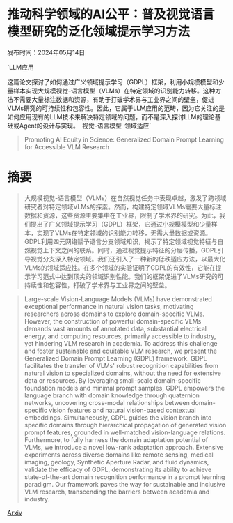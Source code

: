 # 推动科学领域的AI公平：普及视觉语言模型研究的泛化领域提示学习方法

发布时间：2024年05月14日

`LLM应用

这篇论文探讨了如何通过广义领域提示学习（GDPL）框架，利用小规模模型和少量样本实现大规模视觉-语言模型（VLMs）在特定领域的识别能力转移。这种方法不需要大量标注数据和资源，有助于打破学术界与工业界之间的壁垒，促进VLMs研究的可持续性和包容性。因此，它属于LLM应用的范畴，因为它关注的是如何应用现有的LLM技术来解决特定领域的问题，而不是深入探讨LLM的理论基础或Agent的设计与实现。` `视觉-语言模型` `领域适应`

> Promoting AI Equity in Science: Generalized Domain Prompt Learning for Accessible VLM Research

# 摘要

> 大规模视觉-语言模型（VLMs）在自然视觉任务中表现卓越，激发了跨领域研究者对特定领域VLMs的探索。然而，构建特定领域VLMs需要大量标注数据和资源，这些资源主要集中在工业界，限制了学术界的研究。为此，我们提出了广义领域提示学习（GDPL）框架，它通过小规模模型和少量样本，实现了VLMs在特定领域的识别能力转移，无需大量数据或资源。GDPL利用四元网络赋予语言分支领域知识，揭示了特定领域视觉特征与自然视觉上下文之间的联系。同时，通过视觉提示特征的分层传播，GDPL引导视觉分支深入特定领域。我们还引入了一种新的低秩适应方法，以最大化VLMs的领域适应性。在多个领域的实验证明了GDPL的有效性，它能在提示学习范式中达到顶尖的领域识别性能。我们的框架促进了VLMs研究的可持续性和包容性，打破了学术界与工业界之间的壁垒。

> Large-scale Vision-Language Models (VLMs) have demonstrated exceptional performance in natural vision tasks, motivating researchers across domains to explore domain-specific VLMs. However, the construction of powerful domain-specific VLMs demands vast amounts of annotated data, substantial electrical energy, and computing resources, primarily accessible to industry, yet hindering VLM research in academia. To address this challenge and foster sustainable and equitable VLM research, we present the Generalized Domain Prompt Learning (GDPL) framework. GDPL facilitates the transfer of VLMs' robust recognition capabilities from natural vision to specialized domains, without the need for extensive data or resources. By leveraging small-scale domain-specific foundation models and minimal prompt samples, GDPL empowers the language branch with domain knowledge through quaternion networks, uncovering cross-modal relationships between domain-specific vision features and natural vision-based contextual embeddings. Simultaneously, GDPL guides the vision branch into specific domains through hierarchical propagation of generated vision prompt features, grounded in well-matched vision-language relations. Furthermore, to fully harness the domain adaptation potential of VLMs, we introduce a novel low-rank adaptation approach. Extensive experiments across diverse domains like remote sensing, medical imaging, geology, Synthetic Aperture Radar, and fluid dynamics, validate the efficacy of GDPL, demonstrating its ability to achieve state-of-the-art domain recognition performance in a prompt learning paradigm. Our framework paves the way for sustainable and inclusive VLM research, transcending the barriers between academia and industry.

[Arxiv](https://arxiv.org/abs/2405.08668)